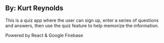 ## By: Kurt Reynolds

This is a quiz app where the user can sign up, enter a series of questions and answers, then use the quiz feature to help memorize the information.

Powered by React & Google Firebase
